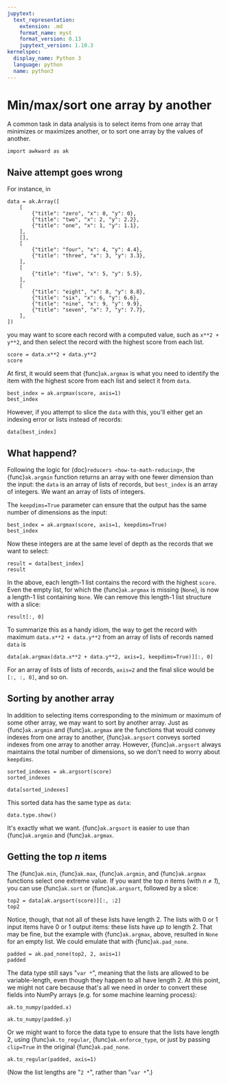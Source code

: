 ```yaml
---
jupytext:
  text_representation:
    extension: .md
    format_name: myst
    format_version: 0.13
    jupytext_version: 1.10.3
kernelspec:
  display_name: Python 3
  language: python
  name: python3
---
```


Min/max/sort one array by another
=================================

A common task in data analysis is to select items from one array that minimizes or maximizes another, or to sort one array by the values of another.

```{code-cell} ipython3
import awkward as ak
```

## Naive attempt goes wrong

For instance, in

```{code-cell} ipython3
data = ak.Array([
    [
        {"title": "zero", "x": 0, "y": 0},
        {"title": "two", "x": 2, "y": 2.2},
        {"title": "one", "x": 1, "y": 1.1},
    ],
    [],
    [
        {"title": "four", "x": 4, "y": 4.4},
        {"title": "three", "x": 3, "y": 3.3},
    ],
    [
        {"title": "five", "x": 5, "y": 5.5},
    ],
    [
        {"title": "eight", "x": 8, "y": 8.8},
        {"title": "six", "x": 6, "y": 6.6},
        {"title": "nine", "x": 9, "y": 9.9},
        {"title": "seven", "x": 7, "y": 7.7},
    ],
])
```

you may want to score each record with a computed value, such as `x**2 + y**2`, and then select the record with the highest score from each list.

```{code-cell} ipython3
score = data.x**2 + data.y**2
score
```

At first, it would seem that {func}`ak.argmax` is what you need to identify the item with the highest score from each list and select it from `data`.

```{code-cell} ipython3
best_index = ak.argmax(score, axis=1)
best_index
```

However, if you attempt to slice the `data` with this, you'll either get an indexing error or lists instead of records:

```{code-cell} ipython3
data[best_index]
```

## What happend?

Following the logic for {doc}`reducers <how-to-math-reducing>`, the {func}`ak.argmin` function returns an array with one fewer dimension than the input: the `data` is an array of lists of records, but `best_index` is an array of integers. We want an array of lists of integers.

The `keepdims=True` parameter can ensure that the output has the same number of dimensions as the input:

```{code-cell} ipython3
best_index = ak.argmax(score, axis=1, keepdims=True)
best_index
```

Now these integers are at the same level of depth as the records that we want to select:

```{code-cell} ipython3
result = data[best_index]
result
```

In the above, each length-1 list contains the record with the highest `score`. Even the empty list, for which the {func}`ak.argmax` is missing (`None`), is now a length-1 list containing `None`. We can remove this length-1 list structure with a slice:

```{code-cell} ipython3
result[:, 0]
```

To summarize this as a handy idiom, the way to get the record with maximum `data.x**2 + data.y**2` from an array of lists of records named `data` is

```{code-cell} ipython3
data[ak.argmax(data.x**2 + data.y**2, axis=1, keepdims=True)][:, 0]
```

For an array of lists of lists of records, `axis=2` and the final slice would be `[:, :, 0]`, and so on.

## Sorting by another array

In addition to selecting items corresponding to the minimum or maximum of some other array, we may want to sort by another array. Just as {func}`ak.argmin` and {func}`ak.argmax` are the functions that would convey indexes from one array to another, {func}`ak.argsort` conveys sorted indexes from one array to another array. However, {func}`ak.argsort` always maintains the total number of dimensions, so we don't need to worry about `keepdims`.

```{code-cell} ipython3
sorted_indexes = ak.argsort(score)
sorted_indexes
```

```{code-cell} ipython3
data[sorted_indexes]
```

This sorted data has the same type as `data`:

```{code-cell} ipython3
data.type.show()
```

It's exactly what we want. {func}`ak.argsort` is easier to use than {func}`ak.argmin` and {func}`ak.argmax`.

## Getting the top _n_ items

The {func}`ak.min`, {func}`ak.max`, {func}`ak.argmin`, and {func}`ak.argmax` functions select one extreme value. If you want the top _n_ items (with _n ≠ 1_), you can use {func}`ak.sort` or {func}`ak.argsort`, followed by a slice:

```{code-cell} ipython3
top2 = data[ak.argsort(score)][:, :2]
top2
```

Notice, though, that not all of these lists have length 2. The lists with 0 or 1 input items have 0 or 1 output items: these lists have _up to_ length 2. That may be fine, but the example with {func}`ak.argmax`, above, resulted in `None` for an empty list. We could emulate that with {func}`ak.pad_none`.

```{code-cell} ipython3
padded = ak.pad_none(top2, 2, axis=1)
padded
```

The data type still says "`var *`", meaning that the lists are allowed to be variable-length, even though they happen to all have length 2. At this point, we might not care because that's all we need in order to convert these fields into NumPy arrays (e.g. for some machine learning process):

```{code-cell} ipython3
ak.to_numpy(padded.x)
```

```{code-cell} ipython3
ak.to_numpy(padded.y)
```

Or we might want to force the data type to ensure that the lists have length 2, using {func}`ak.to_regular`, {func}`ak.enforce_type`, or just by passing `clip=True` in the original {func}`ak.pad_none`.

```{code-cell} ipython3
ak.to_regular(padded, axis=1)
```

(Now the list lengths are "`2 *`", rather than "`var *`".)
